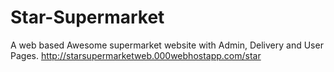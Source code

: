 # Star-Supermarket
A web based Awesome supermarket website with Admin, Delivery and User Pages. http://starsupermarketweb.000webhostapp.com/star

